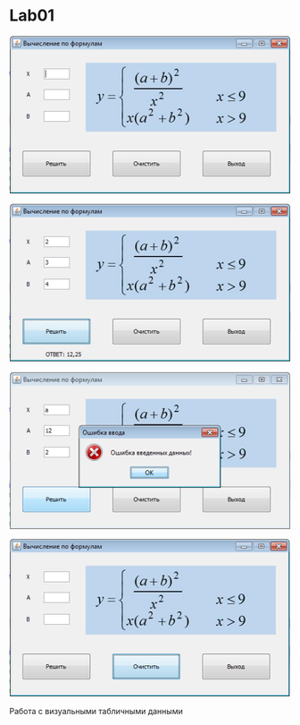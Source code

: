 # Lab01

![Screenshot](1.PNG)

![Screenshot](2.PNG)

![Screenshot](3.PNG)

![Screenshot](4.PNG)

Работа с визуальными табличными данными
